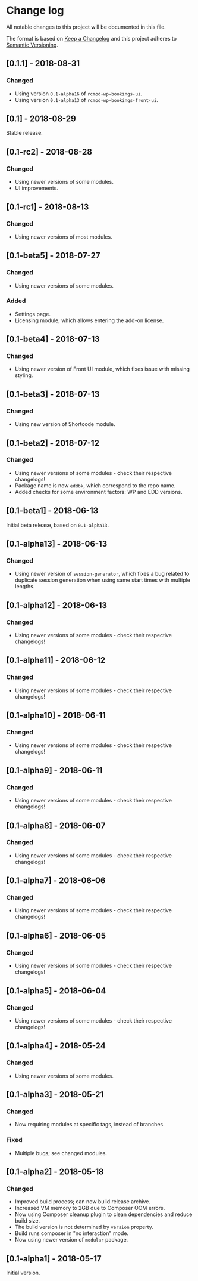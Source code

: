 # Change log
All notable changes to this project will be documented in this file.

The format is based on [Keep a Changelog](http://keepachangelog.com/)
and this project adheres to [Semantic Versioning](http://semver.org/).

## [0.1.1] - 2018-08-31
### Changed
- Using version `0.1-alpha16` of `rcmod-wp-bookings-ui`.
- Using version `0.1-alpha13` of `rcmod-wp-bookings-front-ui`.

## [0.1] - 2018-08-29
Stable release.

## [0.1-rc2] - 2018-08-28
### Changed
- Using newer versions of some modules.
- UI improvements.

## [0.1-rc1] - 2018-08-13
### Changed
- Using newer versions of most modules.

## [0.1-beta5] - 2018-07-27
### Changed
- Using newer versions of some modules.

### Added
- Settings page.
- Licensing module, which allows entering the add-on license.

## [0.1-beta4] - 2018-07-13
### Changed
- Using newer version of Front UI module, which fixes issue with missing styling.

## [0.1-beta3] - 2018-07-13
### Changed
- Using new version of Shortcode module.

## [0.1-beta2] - 2018-07-12
### Changed
- Using newer versions of some modules - check their respective changelogs!
- Package name is now `eddbk`, which correspond to the repo name.
- Added checks for some environment factors: WP and EDD versions.

## [0.1-beta1] - 2018-06-13
Initial beta release, based on `0.1-alpha13`.

## [0.1-alpha13] - 2018-06-13
### Changed
- Using newer version of `session-generator`, which fixes a bug related to duplicate session generation when using same start times with multiple lengths.

## [0.1-alpha12] - 2018-06-13
### Changed
- Using newer versions of some modules - check their respective changelogs!

## [0.1-alpha11] - 2018-06-12
### Changed
- Using newer versions of some modules - check their respective changelogs!

## [0.1-alpha10] - 2018-06-11
### Changed
- Using newer versions of some modules - check their respective changelogs!

## [0.1-alpha9] - 2018-06-11
### Changed
- Using newer versions of some modules - check their respective changelogs!

## [0.1-alpha8] - 2018-06-07
### Changed
- Using newer versions of some modules - check their respective changelogs!

## [0.1-alpha7] - 2018-06-06
### Changed
- Using newer versions of some modules - check their respective changelogs!

## [0.1-alpha6] - 2018-06-05
### Changed
- Using newer versions of some modules - check their respective changelogs!

## [0.1-alpha5] - 2018-06-04
### Changed
- Using newer versions of some modules - check their respective changelogs!

## [0.1-alpha4] - 2018-05-24
### Changed
- Using newer versions of some modules.

## [0.1-alpha3] - 2018-05-21
### Changed
- Now requiring modules at specific tags, instead of branches.

### Fixed
- Multiple bugs; see changed modules.

## [0.1-alpha2] - 2018-05-18
### Changed
- Improved build process; can now build release archive.
- Increased VM memory to 2GB due to Composer OOM errors.
- Now using Composer cleanup plugin to clean dependencies and reduce build size.
- The build version is not determined by `version` property.
- Build runs composer in "no interaction" mode.
- Now using newer version of `modular` package.

## [0.1-alpha1] - 2018-05-17
Initial version.
